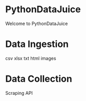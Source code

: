 # PythonDataJuice
Welcome to PythonDataJuice

# Data Ingestion
csv
xlsx
txt
html
images

# Data Collection

Scraping
API
